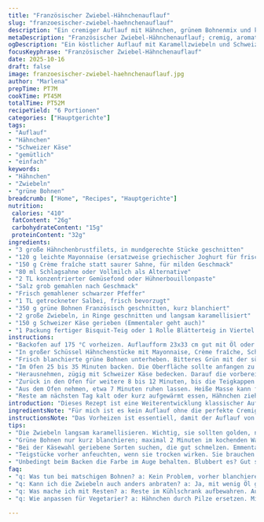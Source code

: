 ```yaml
---
title: "Französischer Zwiebel-Hähnchenauflauf"
slug: "franzoesischer-zwiebel-haehnchenauflauf"
description: "Ein cremiger Auflauf mit Hähnchen, grünem Bohnenmix und karamellisierten Zwiebeln. Statt klassischer Brühe verwende ich konzentrierten Gemüsefond für mehr Tiefe. Die Kombination aus Mayonnaise und saurer Sahne sorgt für saftige Textur, während die Backzeit flexibel an das Austrocknen anpasst. Teigstückchen obenauf ersetzen fertig gekaufte Biscuits; ein rustikaler Twist. Die Schweizer Käse-Schicht schmilzt herrlich, während der Auflauf im Ofen leicht blubbert und duftet. Knackgrüne Bohnen nicht zu lange kochen, sonst wird die Textur matschig. Typische Anfängerfehler: Überwürzen zu früh und die Backtemperatur nicht im Blick haben. 6 Portionen, ungefähre Gesamtzeit 52 Minuten."
metaDescription: "Französischer Zwiebel-Hähnchenauflauf; cremig, aromatisch und rustikal mit Käse, Zwiebeln und grünen Bohnen; einfach zubereitet."
ogDescription: "Ein köstlicher Auflauf mit Karamellzwiebeln und Schweizer Käse; perfekt für Familienessen und gesellige Abende."
focusKeyphrase: "Französischer Zwiebel-Hähnchenauflauf"
date: 2025-10-16
draft: false
image: franzoesischer-zwiebel-haehnchenauflauf.jpg
author: "Marlena"
prepTime: PT7M
cookTime: PT45M
totalTime: PT52M
recipeYield: "6 Portionen"
categories: ["Hauptgerichte"]
tags:
- "Auflauf"
- "Hähnchen"
- "Schweizer Käse"
- "gemütlich"
- "einfach"
keywords:
- "Hähnchen"
- "Zwiebeln"
- "grüne Bohnen"
breadcrumb: ["Home", "Recipes", "Hauptgerichte"]
nutrition: 
 calories: "410"
 fatContent: "26g"
 carbohydrateContent: "15g"
 proteinContent: "32g"
ingredients:
- "3 große Hähnchenbrustfilets, in mundgerechte Stücke geschnitten"
- "120 g leichte Mayonnaise (ersatzweise griechischer Joghurt für frische Note)"
- "150 g Crème fraîche statt saurer Sahne, für milden Geschmack"
- "80 ml Schlagsahne oder Vollmilch als Alternative"
- "2 TL konzentrierter Gemüsefond oder Hühnerbouillonpaste"
- "Salz grob gemahlen nach Geschmack"
- "Frisch gemahlener schwarzer Pfeffer"
- "1 TL getrockneter Salbei, frisch bevorzugt"
- "350 g grüne Bohnen Französisch geschnitten, kurz blanchiert"
- "2 große Zwiebeln, in Ringe geschnitten und langsam karamellisiert"
- "150 g Schweizer Käse gerieben (Emmentaler geht auch)"
- "1 Packung fertiger Bisquit-Teig oder 1 Rolle Blätterteig in Viertel geschnitten"
instructions:
- "Backofen auf 175 °C vorheizen. Auflaufform 23x33 cm gut mit Öl oder Backtrennspray ausreiben, damit nichts klebt."
- "In großer Schüssel Hähnchenstücke mit Mayonnaise, Crème fraîche, Schlagsahne, dem konzentrierten Gemüsefond, Salz, Pfeffer und Salbei gut vermischen. Nicht zu lange rühren, gerade bis alles an Hähnchen haftet."
- "Frisch blanchierte grüne Bohnen unterheben. Bitteres Grün mit der süßen Karamellzwiebel verbinden, gleichmäßig in Form verteilen. Nicht zu viel quetschen, die Textur soll bleiben."
- "Im Ofen 25 bis 35 Minuten backen. Die Oberfläche sollte anfangen zu blubbern und leicht zu bräunen, der Geruch von karamellisierter Zwiebel durchzieht die Küche."
- "Herausnehmen, zügig mit Schweizer Käse bedecken. Darauf die vorbereiteten Teig-Viertel legen, nicht zu dicht, sie müssen noch aufgehen."
- "Zurück in den Ofen für weitere 8 bis 12 Minuten, bis die Teigkappen goldbraun sind. Kein Backpapier verwenden, direkt auf dem Auflauf; so bleiben sie knusprig."
- "Aus dem Ofen nehmen, etwa 7 Minuten ruhen lassen. Heiße Masse kann flüssig sein, Ruhezeit bindet vor dem Servieren."
- "Reste am nächsten Tag kalt oder kurz aufgewärmt essen, Hähnchen zieht dann nochmal nach."
introduction: "Dieses Rezept ist eine Weiterentwicklung klassischer Aufläufe mit neuen Zutaten: Crème fraîche statt saurer Sahne bringt mehr Cremigkeit, konzentrierter Gemüsefond ersetzt Brühe für eine intensivere Note. Karamellzwiebeln geben die nötige Süße, die sich im Backprozess richtig entfaltet. Die grün geschnittenen französischen Bohnen habe ich selbst blanchiert – niemals roh in den Auflauf, sonst wird die Textur matschig und zäh. Teigstücke obenauf sind eine Alternative zu normalen Biscuits, sorgen für optische und geschmackliche Abwechslung. Durch Anpassungen in der Backzeit wachse ich mit jedem Versuch besser ins Rezept hinein. Wichtig: nicht nur auf Minuten verlassen, die Farbe und das Blubbern machen die genaue Reife aus."
ingredientsNote: "Für mich ist es kein Auflauf ohne die perfekte Cremigkeit; Mayonnaise gibt Struktur, die Crème fraîche ergänzt mild und leicht säuerlich. Wer Joghurt daheim hat, kann das Mayonnaise-Spiel wagen - macht die Masse etwas leichter. Gemüsefond verklumpt nicht so schnell und gibt Tiefe – Bouillonwürfel würde ich vermeiden, wenn möglich, sie können bitter werden. Frische Kräuter als alternative zum getrockneten Salbei können wunderbar sein, nur nicht zu dominant. Die Zwiebeln sollten langsam karamellisieren, am besten in Butter und etwas Zucker – der süße Duft zeigt den richtigen Punkt. Bohnen vor dem Backen wirklich kurz blanchieren, sonst gibt's nur matschiges Grünzeug. Für Käse nehme ich geriebene Sorten, die gut schmelzen; Emmentaler ist zugänglich und dennoch aromatisch."
instructionsNote: "Das Vorheizen ist essentiell, damit der Auflauf von Anfang an gleichmäßig gart. Die Fettschicht in der Form verhindert das Ankleben, spart Frust beim Servieren. Beim Mischen ruhig die Bindemittel wie Mayonnaise und Crème fraîche zeitnah zu den Hähnchenstücken geben, sonst trocknet das Fleisch schnell aus. Die Bohnen und Zwiebeln kommen zuletzt dazu; zu langes Mixen zerstört die Konsistenz. Linsen- oder Pull-Backeffekte beim Backen? Immer Auge auf den Auflauf, wenn es blubbert und leicht Farbe bekommt, passt das – das Heiß-kalt-Gefühl beim Testen hilft auch. Käseschicht bringt Geschmack und Textur, und die Teigviertel brauchen nur kurz, um goldbraun und noch fluffig zu werden. Nach dem Backen unbedingt etwas Ruhezeit geben, sonst zerfällt beim Schneiden alles. Reste abgedeckt im Kühlschrank aufbewahren, zum Aufwärmen passt Mikrowelle oder Backofen, je nach Lust."
tips:
- "Die Zwiebeln langsam karamellisieren. Wichtig, sie sollten golden, nicht dunkel werden. Butter und Zucker helfen dabei, die richtige Süße zu erzielen. Duftet wunderbar in der Küche."
- "Grüne Bohnen nur kurz blanchieren; maximal 2 Minuten im kochenden Wasser. Kaltes Wasser sofort dazugießen, damit die Farbe leuchtend bleibt. Matschige Bohnen? Niemals wieder."
- "Bei der Käsewahl geriebene Sorten suchen, die gut schmelzen. Emmentaler funktioniert; der Geschmack harmoniert bestens mit dem Auflauf. Alternativen sind Appenzeller oder Gruyère."
- "Teigstücke vorher anfeuchten, wenn sie trocken wirken. Sie brauchen Feuchtigkeit, damit sie im Ofen gut aufgehen. Aber nicht zu viel, sonst werden sie matschig."
- "Unbedingt beim Backen die Farbe im Auge behalten. Blubbert es? Gut so. Sollte die Oberfläche goldbraun werden, schalte den Ofen aus. Beim Aufschneiden muss alles schön zusammenhalten."
faq:
- "q: Was tun bei matschigen Bohnen? a: Kein Problem, vorher blanchieren nicht vergessen. 1-2 Minuten, dann in Eiswasser tauchen. So bleibt alles knackig."
- "q: Kann ich die Zwiebeln auch anders anbraten? a: Ja, mit wenig Öl geht auch. Aber Zucker hilft grundsätzlich, die Karamellisierung zu optimieren. Am Ende sollen sie süß sein."
- "q: Was mache ich mit Resten? a: Reste im Kühlschrank aufbewahren. Aufwärmen kann auch im Backofen geschehen. Wenn sie trocken sind, etwas Sahne hinzugeben."
- "q: Wie anpassen für Vegetarier? a: Hähnchen durch Pilze ersetzen. Mischungsverhältnis bleibt gleich. Für Fond, Gemüsealternative nutzen. Das bringt reichlich Geschmack."

---
```

